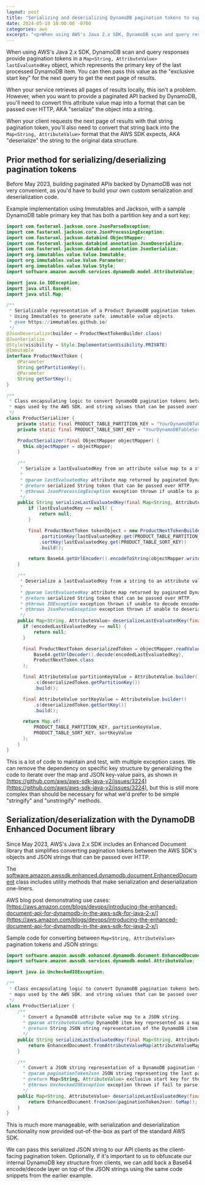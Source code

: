 ```yaml
---
layout: post
title: "Serializing and deserializing DynamoDB pagination tokens to support paginated APIs"
date: 2024-05-18 10:00:00 -0700
categories: aws
excerpt: "<p>When using AWS's Java 2.x SDK, DynamoDB scan and query responses provide pagination tokens in a String to AttributeValue Map object, which represents the primary key of the last processed DynamoDB item.  You can then pass this value as the \"exclusive start key\" for the next query to get the next page of results.</p><p>When your service retrieves all pages of results locally, this isn't a problem.  However, when you want to provide a paginated API backed by DynamoDB, you'll need to convert this attribute value map into a format that can be passed over HTTP, AKA \"serialize\" the object into a string.</p>"
---
```


When using AWS's Java 2.x SDK, DynamoDB scan and query responses provide pagination tokens in a `Map<String, AttributeValue> lastEvaluatedKey` object, which represents the primary key of the last processed DynamoDB item.  You can then pass this value as the "exclusive start key" for the next query to get the next page of results.

When your service retrieves all pages of results locally, this isn't a problem.  However, when you want to provide a paginated API backed by DynamoDB, you'll need to convert this attribute value map into a format that can be passed over HTTP, AKA "serialize" the object into a string.

When your client requests the next page of results with that string pagination token, you'll also need to convert that string back into the `Map<String, AttributeValue>` format that the AWS SDK expects, AKA "deserialize" the string to the original data structure.

## Prior method for serializing/deserializing pagination tokens

Before May 2023, building paginated APIs backed by DynamoDB was not very convenient, as you'd have to build your own custom serialization and deserialization code.

Example implementation using Immutables and Jackson, with a sample DynamoDB table primary key that has both a partition key and a sort key:

```java
import com.fasterxml.jackson.core.JsonParseException;
import com.fasterxml.jackson.core.JsonProcessingException;
import com.fasterxml.jackson.databind.ObjectMapper;
import com.fasterxml.jackson.databind.annotation.JsonDeserialize;
import com.fasterxml.jackson.databind.annotation.JsonSerialize;
import org.immutables.value.Value.Immutable;
import org.immutables.value.Value.Parameter;
import org.immutables.value.Value.Style;
import software.amazon.awssdk.services.dynamodb.model.AttributeValue;

import java.io.IOException;
import java.util.Base64;
import java.util.Map;

/**
 * Serializable representation of a Product DynamoDB pagination token.
 * Using Immutables to generate safe, immutable value objects.
 * @see https://immutables.github.io/
 */
@JsonDeserialize(builder = ProductNextTokenBuilder.class)
@JsonSerialize
@Style(visibility = Style.ImplementationVisibility.PRIVATE)
@Immutable
interface ProductNextToken {
    @Parameter
    String getPartitionKey();
    @Parameter
    String getSortKey();
}

/**
 * Class encapsulating logic to convert DynamoDB pagination tokens between attribute value
 * maps used by the AWS SDK, and string values that can be passed over HTTP.
 */
class ProductSerializer {
    private static final PRODUCT_TABLE_PARTITION_KEY = "YourDynamoDBTablePartitionKeyName";
    private static final PRODUCT_TABLE_SORT_KEY = "YourDynamoDBTableSortKeyName";

    ProductSerializer(final ObjectMapper objectMapper) {
      this.objectMapper = objectMapper;
    }

    /**
     * Serialize a lastEvaluatedKey from an attribute value map to a string.
     *
     * @param lastEvaluatedKey attribute map returned by paginated DynamoDB queries.
     * @return serialized String token that can be passed over HTTP.
     * @throws JsonProcessingException exception thrown if unable to parse the key.
     */
    public String serializeLastEvaluatedKey(final Map<String, AttributeValue> lastEvaluatedKey) throws JsonProcessingException {
        if (lastEvaluatedKey == null) {
            return null;
        }

        final ProductNextToken tokenObject = new ProductNextTokenBuilder()
            .partitionKey(lastEvaluatedKey.get(PRODUCT_TABLE_PARTITION_KEY))
            .sortKey(lastEvaluatedKey.get(PRODUCT_TABLE_SORT_KEY))
            .build();

        return Base64.getUrlEncoder().encodeToString(objectMapper.writeValueAsBytes(tokenObject));
    }

    /**
     * Deserialize a lastEvaluatedKey from a string to an attribute value map.
     *
     * @param lastEvaluatedKey attribute map returned by paginated DynamoDB queries.
     * @return serialized String token that can be passed over HTTP.
     * @throws IOException exception thrown if unable to decode encodedLastEvaluatedKey.
     * @throws JsonParseException exception thrown if unable to deserialize the decoded key into a ProductNextToken.
     */
    public Map<String, AttributeValue> deserializeLastEvaluatedKey(final String encodedLastEvaluatedKey) throws IOException, JsonParseException {
      if (encodedLastEvaluatedKey == null) {
          return null;
      }

      final ProductNextToken deserializedToken = objectMapper.readValue(
          Base64.getUrlDecoder().decode(encodedLastEvaluatedKey),
          ProductNextToken.class
      );

      final AttributeValue partitionKeyValue = AttributeValue.builder()
          .s(deserializedToken.getPartitionKey())
          .build();

      final AttributeValue sortKeyValue = AttributeValue.builder()
          .s(deserializedToken.getSortKey())
          .build();

      return Map.of(
          PRODUCT_TABLE_PARTITION_KEY, partitionKeyValue,
          PRODUCT_TABLE_SORT_KEY, sortKeyValue
      );
    }
}
```

This is a lot of code to maintain and test, with multiple exception cases.  We can remove the dependency on specific key structure by generalizing the code to iterate over the map and JSON key-value pairs, as shown in [https://github.com/aws/aws-sdk-java-v2/issues/3224](https://github.com/aws/aws-sdk-java-v2/issues/3224), but this is still more complex than should be necessary for what we'd prefer to be simple "stringify" and "unstringify" methods.

## Serialization/deserialization with the DynamoDB Enhanced Document library

Since May 2023, AWS's Java 2.x SDK includes an Enhanced Document library that simplifies converting pagination tokens between the AWS SDK's objects and JSON strings that can be passed over HTTP.

The [software.amazon.awssdk.enhanced.dynamodb.document.EnhancedDocument](https://sdk.amazonaws.com/java/api/latest/software/amazon/awssdk/enhanced/dynamodb/document/EnhancedDocument.html) class includes utility methods that make serialization and deserialization one-liners.

AWS blog post demonstrating use cases: [https://aws.amazon.com/blogs/devops/introducing-the-enhanced-document-api-for-dynamodb-in-the-aws-sdk-for-java-2-x/](https://aws.amazon.com/blogs/devops/introducing-the-enhanced-document-api-for-dynamodb-in-the-aws-sdk-for-java-2-x/)

Sample code for converting between `Map<String, AttributeValue>` pagination tokens and JSON strings:

```java
import software.amazon.awssdk.enhanced.dynamodb.document.EnhancedDocument;
import software.amazon.awssdk.services.dynamodb.model.AttributeValue;

import java.io.UncheckedIOException;

/**
 * Class encapsulating logic to convert DynamoDB pagination tokens between attribute value
 * maps used by the AWS SDK, and string values that can be passed over HTTP.
 */
class ProductSerializer {
    /**
      * Convert a DynamoDB attribute value map to a JSON string.
      * @param attributeValueMap DynamoDB item key represented as a map from attribute names to attribute values
      * @return String JSON string representation of the DynamoDB item key
      */
    public String serializeLastEvaluatedKey(final Map<String, AttributeValue> attributeValueMap) {
        return EnhancedDocument.fromAttributeValueMap(attributeValueMap).toJson();
    }

    /**
      * Convert a JSON string representation of a DynamoDB pagination token to the format required by DynamoDB API calls.
      * @param paginationTokenJson JSON string representing the last paginated API call's last evaluated record key
      * @return Map<String, AttributeValue> exclusive start key for the next paginated DynamoDB scan/query API call
      * @throws UncheckedIOException exception thrown if fail to parse pagination token
      */
    public Map<String, AttributeValue> deserializeLastEvaluatedKey(final String paginationTokenJson) throws UncheckedIOException {
        return EnhancedDocument.fromJson(paginationTokenJson).toMap();
    }
}
```

This is much more manageable, with serialization and deserialization functionality now provided out-of-the-box as part of the standard AWS SDK.

We can pass this serialized JSON string to our API clients as the client-facing pagination token.  Optionally, if it's important to us to obfuscate our internal DynamoDB key structure from clients, we can add back a Base64 encode/decode layer on top of the JSON strings using the same code snippets from the earlier example.
